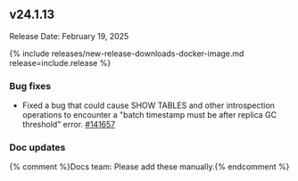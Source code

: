 ## v24.1.13

Release Date: February 19, 2025

{% include releases/new-release-downloads-docker-image.md release=include.release %}

<h3 id="v24-1-13-bug-fixes">Bug fixes</h3>

- Fixed a bug that could cause SHOW TABLES and other introspection operations to encounter a "batch timestamp must be after replica GC threshold" error. [#141657][#141657]

<h3 id="v24-1-13-doc-updates">Doc updates</h3>

{% comment %}Docs team: Please add these manually.{% endcomment %}



[#141657]: https://github.com/cockroachdb/cockroach/pull/141657

